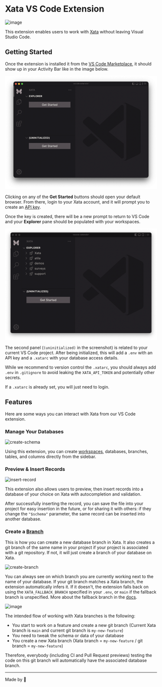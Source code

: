 # Xata VS Code Extension

![image](https://user-images.githubusercontent.com/1761469/180163941-94a75bdd-6d3f-4a0c-bf53-1f5dbe4d45ef.png)


This extension enables users to work with [Xata](https://xata.io) without leaving Visual Studio Code.

## Getting Started

Once the extension is installed it from the [VS Code Marketplace](), it should show up in your Activity Bar like in the image below.

![Setup view for the VSCode Extension](https://github.com/xataio/vscode-extension/raw/main/doc/get-started-view.png)

Clicking on any of the **Get Started** buttons should open your default browser. From there, login to your Xata account, and it will prompt you to create an [API key](https://docs.xata.io/concepts/api-keys).

Once the key is created, there will be a new prompt to return to VS Code and your **Explorer** pane should be populated with your workspaces.

![List of workspaces on Xata VSCode Extension](https://github.com/xataio/vscode-extension/raw/main/doc/workspaces-view.png)

The second panel (`(uninitialized)` in the screenshot) is related to your current VS Code project. After being initialized, this will add a `.env` with an API key and a `.xatarc` with your database access details.

While we recommend to version control the `.xatarc`, you should always add `.env` in `.gitignore` to avoid leaking the `XATA_API_TOKEN` and potentially other secrets.

If a `.xatarc` is already set, you will just need to login.

## Features

Here are some ways you can interact with Xata from our VS Code extension.

### Manage Your Databases

![create-schema](https://github.com/xataio/vscode-extension/raw/main/doc/create-schema.gif)

Using this extension, you can create [workspaces](https://docs.xata.io/concepts/workspaces), databases, branches, tables, and columns directly from the sidebar.

### Preview & Insert Records

![insert-record](https://github.com/xataio/vscode-extension/raw/main/doc/insert-preview-records.gif)

This extension also allows users to preview, then insert records into a database of your choice on Xata with autocompletion and validation.

After successfully inserting the record, you can save the file into your project for easy insertion in the future, or for sharing it with others: if they change the `"$schema"` parameter, the same record can be inserted into another database.

### Create a [Branch](https://docs.xata.io/concepts/branches)

This is how you can create a new database branch in Xata. It also creates a git branch of the same name in your project if your project is associated with a git repository. If not, it will just create a branch of your database on Xata.

![create-branch](https://github.com/xataio/vscode-extension/raw/main/doc/create-branch.gif)

You can always see on which branch you are currently working next to the name of your database. If your git branch matches a Xata branch, the extension automatically infers it. If it doesn't, the extension falls back on using the `XATA_FALLBACK_BRANCH` specified in your `.env`, or `main` if the fallback branch is unspecified. More about the fallback branch in the [docs](https://docs.xata.io/cli/getting-started#:~:text=fallback%20branch).

![image](https://user-images.githubusercontent.com/9947422/180236005-49c4d470-ab15-4867-bc5f-08b37813d82d.png)

The intended flow of working with Xata branches is the following:

- You start to work on a feature and create a new git branch (Current Xata branch is `main` and current git branch is `my-new-feature`)
- You need to tweak the schema or data of your database
- You create a new Xata branch (Xata branch = `my-new-feature` / git branch = `my-new-feature`)

Therefore, everybody (including CI and Pull Request previews) testing the code on this git branch will automatically have the associated database branch.

---

Made by 🦋
